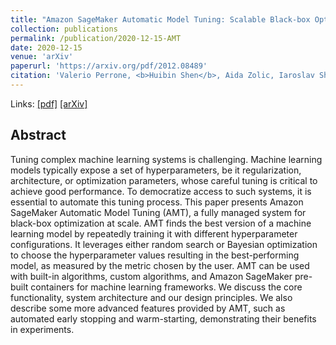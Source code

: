```yaml
---
title: "Amazon SageMaker Automatic Model Tuning: Scalable Black-box Optimization"
collection: publications
permalink: /publication/2020-12-15-AMT
date: 2020-12-15
venue: 'arXiv'
paperurl: 'https://arxiv.org/pdf/2012.08489'
citation: 'Valerio Perrone, <b>Huibin Shen</b>, Aida Zolic, Iaroslav Shcherbatyi, Amr Ahmed, Tanya Bansal, Michele Donini, Fela Winkelmolen, Rodolphe Jenatton, Jean Baptiste Faddoul, Barbara Pogorzelska, Miroslav Miladinovic, Krishnaram Kenthapadi, Matthias Seeger, Cédric Archambeau. (2020). &quot;Amazon SageMaker Automatic Model Tuning: Scalable Black-box Optimization&quot; <i>arXiv preprint arXiv:2012.08489</i>'
---
```



Links: [[pdf]](https://arxiv.org/pdf/2012.08489.pdf) [[arXiv]](https://arxiv.org/pdf/2012.08489)


## Abstract

Tuning complex machine learning systems is challenging. Machine learning models typically expose a set of
hyperparameters, be it regularization, architecture, or optimization parameters, whose careful tuning is critical to
achieve good performance. To democratize access to such systems, it is essential to automate this tuning process.
This paper presents Amazon SageMaker Automatic Model Tuning (AMT), a fully managed system for black-box
optimization at scale. AMT finds the best version of a machine learning model by repeatedly training it with
different hyperparameter configurations. It leverages either random search or Bayesian optimization to choose the
hyperparameter values resulting in the best-performing model, as measured by the metric chosen by the user. AMT
can be used with built-in algorithms, custom algorithms, and Amazon SageMaker pre-built containers for machine
learning frameworks. We discuss the core functionality, system architecture and our design principles. We also
describe some more advanced features provided by AMT, such as automated early stopping and warm-starting,
demonstrating their benefits in experiments.
